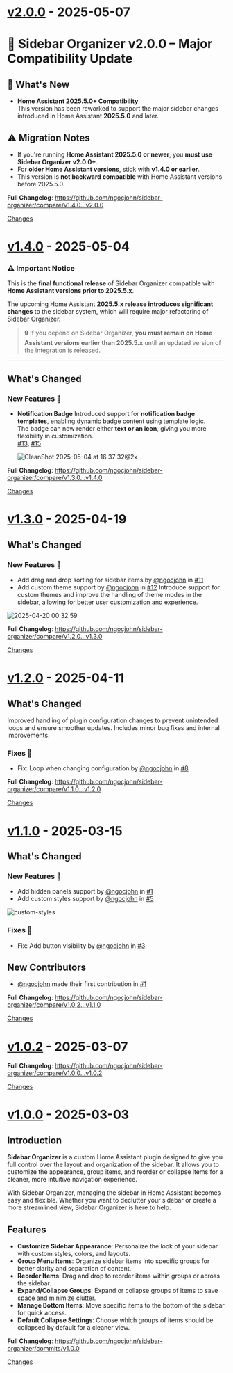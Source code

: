 <a id="v2.0.0"></a>
# [v2.0.0](https://github.com/ngocjohn/sidebar-organizer/releases/tag/v2.0.0) - 2025-05-07

<!-- Release notes generated using configuration in .github/release.yml at v2.0.0 -->

# 🔄 Sidebar Organizer v2.0.0 – Major Compatibility Update
## 🚀 What's New
- **Home Assistant 2025.5.0+ Compatibility**  
  This version has been reworked to support the major sidebar changes introduced in Home Assistant **2025.5.0** and later.
  
## ⚠️ Migration Notes

- If you're running **Home Assistant 2025.5.0 or newer**, you **must use Sidebar Organizer v2.0.0+**.
- For **older Home Assistant versions**, stick with **v1.4.0 or earlier**.
- This version is **not backward compatible** with Home Assistant versions before 2025.5.0.

**Full Changelog**: https://github.com/ngocjohn/sidebar-organizer/compare/v1.4.0...v2.0.0

[Changes][v2.0.0]


<a id="v1.4.0"></a>
# [v1.4.0](https://github.com/ngocjohn/sidebar-organizer/releases/tag/v1.4.0) - 2025-05-04

<!-- Release notes generated using configuration in .github/release.yml at v1.4.0 -->
### ⚠️ Important Notice

This is the **final functional release** of Sidebar Organizer compatible with **Home Assistant versions prior to 2025.5.x**.

The upcoming Home Assistant **2025.5.x release introduces significant changes** to the sidebar system, which will require major refactoring of Sidebar Organizer.

> 🔒 If you depend on Sidebar Organizer, **you must remain on Home Assistant versions earlier than 2025.5.x** until an updated version of the integration is released.

---
## What's Changed
### New Features 🎉
- **Notification Badge** 
  Introduced support for **notification badge templates**, enabling dynamic badge content using template logic.  
  The badge can now render either **text or an icon**, giving you more flexibility in customization.  
  [#13](https://github.com/ngocjohn/sidebar-organizer/pull/13), [#15](https://github.com/ngocjohn/sidebar-organizer/pull/15) 

  ![CleanShot 2025-05-04 at 16 37 32@2x](https://github.com/user-attachments/assets/943ac215-c66b-4334-9db6-34e67640278f)



**Full Changelog**: https://github.com/ngocjohn/sidebar-organizer/compare/v1.3.0...v1.4.0

[Changes][v1.4.0]


<a id="v1.3.0"></a>
# [v1.3.0](https://github.com/ngocjohn/sidebar-organizer/releases/tag/v1.3.0) - 2025-04-19

<!-- Release notes generated using configuration in .github/release.yml at v1.3.0 -->

## What's Changed
### New Features 🎉
* Add drag and drop sorting for sidebar items by [@ngocjohn](https://github.com/ngocjohn) in [#11](https://github.com/ngocjohn/sidebar-organizer/pull/11)
* Add custom theme support by [@ngocjohn](https://github.com/ngocjohn) in [#12](https://github.com/ngocjohn/sidebar-organizer/pull/12)
  Introduce support for custom themes and improve the handling of theme modes in the sidebar, allowing for better user customization and experience.

![2025-04-20 00 32 59](https://github.com/user-attachments/assets/1784f4b3-8306-4a1f-83a4-cd6b8bfc9444)

**Full Changelog**: https://github.com/ngocjohn/sidebar-organizer/compare/v1.2.0...v1.3.0

[Changes][v1.3.0]


<a id="v1.2.0"></a>
# [v1.2.0](https://github.com/ngocjohn/sidebar-organizer/releases/tag/v1.2.0) - 2025-04-11

<!-- Release notes generated using configuration in .github/release.yml at v1.2.0 -->

## What's Changed

Improved handling of plugin configuration changes to prevent unintended loops and ensure smoother updates. Includes minor bug fixes and internal improvements.

### Fixes 🐛
* Fix: Loop when changing configuration by [@ngocjohn](https://github.com/ngocjohn) in [#8](https://github.com/ngocjohn/sidebar-organizer/pull/8)


**Full Changelog**: https://github.com/ngocjohn/sidebar-organizer/compare/v1.1.0...v1.2.0

[Changes][v1.2.0]


<a id="v1.1.0"></a>
# [v1.1.0](https://github.com/ngocjohn/sidebar-organizer/releases/tag/v1.1.0) - 2025-03-15

<!-- Release notes generated using configuration in .github/release.yml at v1.1.0 -->

## What's Changed
### New Features 🎉
* Add hidden panels support by [@ngocjohn](https://github.com/ngocjohn) in [#1](https://github.com/ngocjohn/sidebar-organizer/pull/1)
* Add custom styles support by [@ngocjohn](https://github.com/ngocjohn) in [#5](https://github.com/ngocjohn/sidebar-organizer/pull/5)

![custom-styles](https://github.com/user-attachments/assets/08d8342d-0522-427b-b8e7-2baa3afa9f77)


### Fixes 🐛
* Fix: Add button visibility by [@ngocjohn](https://github.com/ngocjohn) in [#3](https://github.com/ngocjohn/sidebar-organizer/pull/3)

## New Contributors
* [@ngocjohn](https://github.com/ngocjohn) made their first contribution in [#1](https://github.com/ngocjohn/sidebar-organizer/pull/1)

**Full Changelog**: https://github.com/ngocjohn/sidebar-organizer/compare/v1.0.2...v1.1.0

[Changes][v1.1.0]


<a id="v1.0.2"></a>
# [v1.0.2](https://github.com/ngocjohn/sidebar-organizer/releases/tag/v1.0.2) - 2025-03-07

<!-- Release notes generated using configuration in .github/release.yml at v1.0.2 -->



**Full Changelog**: https://github.com/ngocjohn/sidebar-organizer/compare/v1.0.0...v1.0.2

[Changes][v1.0.2]


<a id="v1.0.0"></a>
# [v1.0.0](https://github.com/ngocjohn/sidebar-organizer/releases/tag/v1.0.0) - 2025-03-03

<!-- Release notes generated using configuration in .github/release.yml at v1.0.0 -->

## Introduction

**Sidebar Organizer** is a custom Home Assistant plugin designed to give you full control over the layout and organization of the sidebar. It allows you to customize the appearance, group items, and reorder or collapse items for a cleaner, more intuitive navigation experience.

With Sidebar Organizer, managing the sidebar in Home Assistant becomes easy and flexible. Whether you want to declutter your sidebar or create a more streamlined view, Sidebar Organizer is here to help.

## Features

- **Customize Sidebar Appearance**: Personalize the look of your sidebar with custom styles, colors, and layouts.
- **Group Menu Items**: Organize sidebar items into specific groups for better clarity and separation of content.
- **Reorder Items**: Drag and drop to reorder items within groups or across the sidebar.
- **Expand/Collapse Groups**: Expand or collapse groups of items to save space and minimize clutter.
- **Manage Bottom Items**: Move specific items to the bottom of the sidebar for quick access.
- **Default Collapse Settings**: Choose which groups of items should be collapsed by default for a cleaner view.

**Full Changelog**: https://github.com/ngocjohn/sidebar-organizer/commits/v1.0.0

[Changes][v1.0.0]


[v2.0.0]: https://github.com/ngocjohn/sidebar-organizer/compare/v1.4.0...v2.0.0
[v1.4.0]: https://github.com/ngocjohn/sidebar-organizer/compare/v1.3.0...v1.4.0
[v1.3.0]: https://github.com/ngocjohn/sidebar-organizer/compare/v1.2.0...v1.3.0
[v1.2.0]: https://github.com/ngocjohn/sidebar-organizer/compare/v1.1.0...v1.2.0
[v1.1.0]: https://github.com/ngocjohn/sidebar-organizer/compare/v1.0.2...v1.1.0
[v1.0.2]: https://github.com/ngocjohn/sidebar-organizer/compare/v1.0.0...v1.0.2
[v1.0.0]: https://github.com/ngocjohn/sidebar-organizer/tree/v1.0.0

<!-- Generated by https://github.com/rhysd/changelog-from-release v3.9.0 -->
